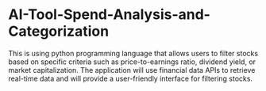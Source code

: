 # AI-Tool-Spend-Analysis-and-Categorization
This is using python programming language that allows users to filter stocks based on specific criteria such as price-to-earnings ratio, dividend yield, or market capitalization. The application will use financial data APIs to retrieve real-time data and will provide a user-friendly interface for filtering stocks.
